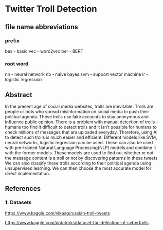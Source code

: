 # Twitter Troll Detection

## file name abbreviations
### prefix
bas - basic
vec - word2vec
ber - BERT

### root word
nn - neural network
nb - naive bayes
svm - support vector machine
lr - logistic regression

## Abstract
In the present age of social media websites, trolls are inevitable. Trolls are people or bots who spread misinformation on social media
to push their political agenda. These trolls use fake accounts to stay anonymous and influence public opinion. 
There is a problem with manual detection of trolls - humans too find it difficult to detect trolls and it isn't possible for humans to 
check millions of messages that are uploaded everyday. Therefore, using AI to detect such trolls is much easier and efficient.
Different models like SVM, neural networks, logistic regression can be used. These can also be used with pre-trained Natural Language Processing(NLP) models
and combine it with the former models. These models are used to find out whether or not the message content is a troll or not by discovering patterns in these tweets
We can also classify these trolls according to their political agenda using unsupervised learning. We can then choose the most accurate model for direct implementation.

## References
### 1. Datasets

https://www.kaggle.com/vikasg/russian-troll-tweets

https://www.kaggle.com/dataturks/dataset-for-detection-of-cybertrolls   

